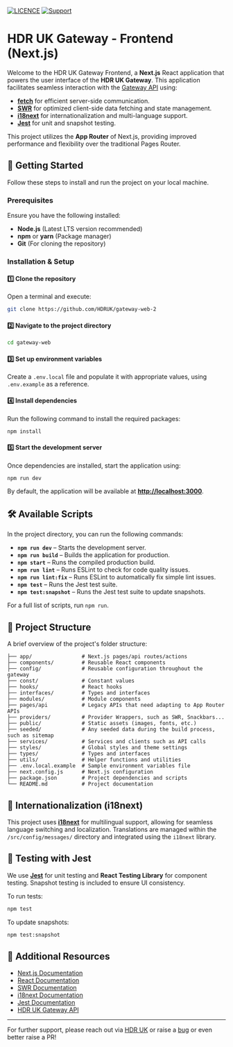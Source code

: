[![LICENCE](https://img.shields.io/github/license/HDRUK/gateway-web)](https://github.com/HDRUK/gateway-web/blob/dev/LICENSE)
[![Support](https://img.shields.io/badge/Supported%20By-HDR%20UK-blue)](https://hdruk.ac.uk)

# HDR UK Gateway - Frontend (Next.js)

Welcome to the HDR UK Gateway Frontend, a **Next.js** React application that powers the user interface of the **HDR UK Gateway**. This application facilitates seamless interaction with the [Gateway API](https://github.com/HDRUK/gateway-api-2) using:

- **[fetch](https://nextjs.org/docs/app/api-reference/functions/fetch)** for efficient server-side communication.
- **[SWR](https://swr.vercel.app/)** for optimized client-side data fetching and state management.
- **[i18next](https://www.i18next.com/)** for internationalization and multi-language support.
- **[Jest](https://jestjs.io/)** for unit and snapshot testing.

This project utilizes the **App Router** of Next.js, providing improved performance and flexibility over the traditional Pages Router.

## 🚀 Getting Started

Follow these steps to install and run the project on your local machine.

### Prerequisites
Ensure you have the following installed:
- **Node.js** (Latest LTS version recommended)
- **npm** or **yarn** (Package manager)
- **Git** (For cloning the repository)

### Installation & Setup

#### 1️⃣ Clone the repository
Open a terminal and execute:
```bash
git clone https://github.com/HDRUK/gateway-web-2
```

#### 2️⃣ Navigate to the project directory
```bash
cd gateway-web
```

#### 3️⃣ Set up environment variables
Create a `.env.local` file and populate it with appropriate values, using `.env.example` as a reference.

#### 4️⃣ Install dependencies
Run the following command to install the required packages:
```bash
npm install
```

#### 5️⃣ Start the development server
Once dependencies are installed, start the application using:
```bash
npm run dev
```
By default, the application will be available at **[http://localhost:3000](http://localhost:3000)**.

## 🛠 Available Scripts

In the project directory, you can run the following commands:

- **`npm run dev`** – Starts the development server.
- **`npm run build`** – Builds the application for production.
- **`npm start`** – Runs the compiled production build.
- **`npm run lint`** – Runs ESLint to check for code quality issues.
- **`npm run lint:fix`** – Runs ESLint to automatically fix simple lint issues.
- **`npm test`** – Runs the Jest test suite.
- **`npm test:snapshot`** – Runs the Jest test suite to update snapshots.

For a full list of scripts, run `npm run`.

## 📂 Project Structure
A brief overview of the project's folder structure:
```
├── app/                # Next.js pages/api routes/actions
├── components/         # Reusable React components
├── config/             # Reusable configuration throughout the gateway
├── const/              # Constant values
├── hooks/              # React hooks
├── interfaces/         # Types and interfaces
├── modules/            # Module components
├── pages/api           # Legacy APIs that need adapting to App Router APIs
├── providers/          # Provider Wrappers, such as SWR, Snackbars...
├── public/             # Static assets (images, fonts, etc.)
├── seeded/             # Any seeded data during the build process, such as sitemap
├── services/           # Services and clients such as API calls
├── styles/             # Global styles and theme settings
├── types/              # Types and interfaces
├── utils/              # Helper functions and utilities
├── .env.local.example  # Sample environment variables file
├── next.config.js      # Next.js configuration
├── package.json        # Project dependencies and scripts
└── README.md           # Project documentation
```

## 🧩 Internationalization (i18next)

This project uses **[i18next](https://www.i18next.com/)** for multilingual support, allowing for seamless language switching and localization. Translations are managed within the `/src/config/messages/` directory and integrated using the `i18next` library.


## 🧪 Testing with Jest

We use **[Jest](https://jestjs.io/)** for unit testing and **React Testing Library** for component testing. Snapshot testing is included to ensure UI consistency.

To run tests:
```bash
npm test
```

To update snapshots:
```bash
npm test:snapshot
```

## 📖 Additional Resources
- [Next.js Documentation](https://nextjs.org/docs)
- [React Documentation](https://reactjs.org/docs)
- [SWR Documentation](https://swr.vercel.app/)
- [i18next Documentation](https://www.i18next.com/)
- [Jest Documentation](https://jestjs.io/)
- [HDR UK Gateway API](https://github.com/HDRUK/gateway-api-2)

---

For further support, please reach out via [HDR UK](https://healthdatagateway.org/en) or raise a [bug](https://hdruk.atlassian.net/servicedesk/customer/portal/7/group/14/create/34) or even better raise a PR!


